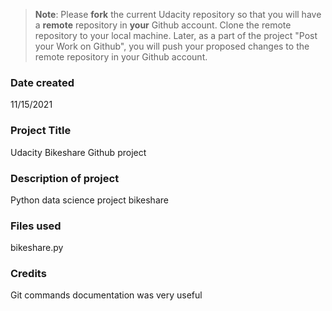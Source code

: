>**Note**: Please **fork** the current Udacity repository so that you will have a **remote** repository in **your** Github account. Clone the remote repository to your local machine. Later, as a part of the project "Post your Work on Github", you will push your proposed changes to the remote repository in your Github account.

### Date created
11/15/2021

### Project Title
Udacity Bikeshare Github project

### Description of project
Python data science project bikeshare

### Files used
bikeshare.py

### Credits
Git commands documentation was very useful

